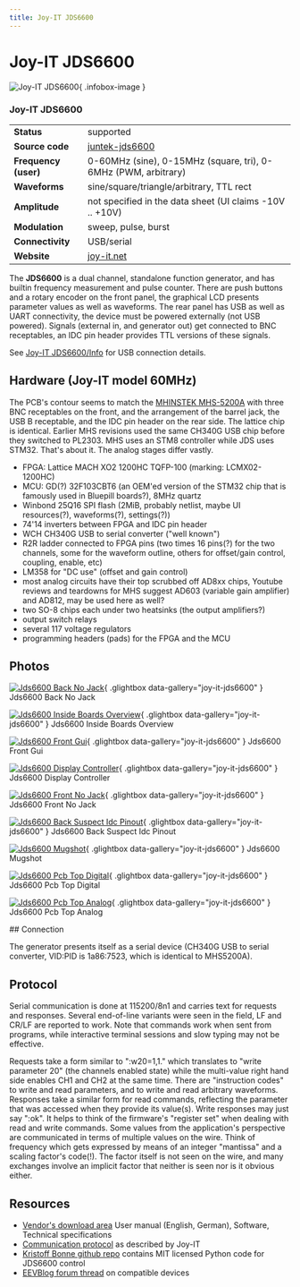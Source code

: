 ```yaml
---
title: Joy-IT JDS6600
---
```


# Joy-IT JDS6600

<div class="infobox" markdown>

![Joy-IT JDS6600](./img/Jds6600-back-no-jack.jpg){ .infobox-image }

### Joy-IT JDS6600

| | |
|---|---|
| **Status** | supported |
| **Source code** | [juntek-jds6600](https://github.com/OpenTraceLab/OpenTraceCapture/tree/main/src/hardware/juntek-jds6600) |
| **Frequency (user)** | 0-60MHz (sine), 0-15MHz (square, tri), 0-6MHz (PWM, arbitrary) |
| **Waveforms** | sine/square/triangle/arbitrary, TTL rect |
| **Amplitude** | not specified in the data sheet (UI claims -10V .. +10V) |
| **Modulation** | sweep, pulse, burst |
| **Connectivity** | USB/serial |
| **Website** | [joy-it.net](http://anleitung.joy-it.net/?goods=jds6600) |

</div>

The **JDS6600** is a dual channel, standalone function generator, and has builtin frequency measurement and pulse counter. There are push buttons and a rotary encoder on the front panel, the graphical LCD presents parameter values as well as waveforms. The rear panel has USB as well as UART connectivity, the device must be powered externally (not USB powered). Signals (external in, and generator out) get connected to BNC receptables, an IDC pin header provides TTL versions of these signals.

See [Joy-IT JDS6600/Info](https://sigrok.org/wiki/Joy-IT_JDS6600/Info) for USB connection details.

## Hardware (Joy-IT model 60MHz)

The PCB's contour seems to match the [MHINSTEK MHS-5200A](https://sigrok.org/wiki/MHINSTEK_MHS-5200A) with three BNC receptables on the front, and the arrangement of the barrel jack, the USB B receptable, and the IDC pin header on the rear side. The lattice chip is identical. Earlier MHS revisions used the same CH340G USB chip before they switched to PL2303. MHS uses an STM8 controller while JDS uses STM32. That's about it. The analog stages differ vastly.

- FPGA: Lattice MACH XO2 1200HC TQFP-100 (marking: LCMX02-1200HC)
- MCU: GD(?) 32F103CBT6 (an OEM'ed version of the STM32 chip that is famously used in Bluepill boards?), 8MHz quartz
- Winbond 25Q16 SPI flash (2MiB, probably netlist, maybe UI resources(?), waveforms(?), settings(?))
- 74'14 inverters between FPGA and IDC pin header
- WCH CH340G USB to serial converter ("well known")
- R2R ladder connected to FPGA pins (two times 16 pins(?) for the two channels, some for the waveform outline, others for offset/gain control, coupling, enable, etc)
- LM358 for "DC use" (offset and gain control)
- most analog circuits have their top scrubbed off
AD8xx chips, Youtube reviews and teardowns for MHS suggest AD603 (variable gain amplifier) and AD812, may be used here as well?
- two SO-8 chips each under two heatsinks (the output amplifiers?)
- output switch relays
- several 117 voltage regulators
- programming headers (pads) for the FPGA and the MCU

## Photos

<div class="photo-grid" markdown>

[![Jds6600 Back No Jack](./img/Jds6600-back-no-jack.jpg)](./img/Jds6600-back-no-jack.png "Jds6600 Back No Jack"){ .glightbox data-gallery="joy-it-jds6600" }
<span class="caption">Jds6600 Back No Jack</span>

[![Jds6600 Inside Boards Overview](./img/Jds6600-inside-boards-overview.jpg)](./img/Jds6600-inside-boards-overview.png "Jds6600 Inside Boards Overview"){ .glightbox data-gallery="joy-it-jds6600" }
<span class="caption">Jds6600 Inside Boards Overview</span>

[![Jds6600 Front Gui](./img/Jds6600-front-gui.jpg)](./img/Jds6600-front-gui.png "Jds6600 Front Gui"){ .glightbox data-gallery="joy-it-jds6600" }
<span class="caption">Jds6600 Front Gui</span>

[![Jds6600 Display Controller](./img/Jds6600-display-controller.jpg)](./img/Jds6600-display-controller.png "Jds6600 Display Controller"){ .glightbox data-gallery="joy-it-jds6600" }
<span class="caption">Jds6600 Display Controller</span>

[![Jds6600 Front No Jack](./img/Jds6600-front-no-jack.jpg)](./img/Jds6600-front-no-jack.png "Jds6600 Front No Jack"){ .glightbox data-gallery="joy-it-jds6600" }
<span class="caption">Jds6600 Front No Jack</span>

[![Jds6600 Back Suspect Idc Pinout](./img/Jds6600-back-suspect-idc-pinout.jpg)](./img/Jds6600-back-suspect-idc-pinout.png "Jds6600 Back Suspect Idc Pinout"){ .glightbox data-gallery="joy-it-jds6600" }
<span class="caption">Jds6600 Back Suspect Idc Pinout</span>

[![Jds6600 Mugshot](./img/Jds6600-mugshot.jpg)](./img/Jds6600-mugshot.png "Jds6600 Mugshot"){ .glightbox data-gallery="joy-it-jds6600" }
<span class="caption">Jds6600 Mugshot</span>

[![Jds6600 Pcb Top Digital](./img/Jds6600-pcb-top-digital.jpg)](./img/Jds6600-pcb-top-digital.png "Jds6600 Pcb Top Digital"){ .glightbox data-gallery="joy-it-jds6600" }
<span class="caption">Jds6600 Pcb Top Digital</span>

[![Jds6600 Pcb Top Analog](./img/Jds6600-pcb-top-analog.jpg)](./img/Jds6600-pcb-top-analog.png "Jds6600 Pcb Top Analog"){ .glightbox data-gallery="joy-it-jds6600" }
<span class="caption">Jds6600 Pcb Top Analog</span>

</div>
## Connection

The generator presents itself as a serial device (CH340G USB to serial converter, VID:PID is 1a86:7523, which is identical to MHS5200A).

## Protocol

Serial communication is done at 115200/8n1 and carries text for requests and responses. Several end-of-line variants were seen in the field, LF and CR/LF are reported to work. Note that commands work when sent from programs, while interactive terminal sessions and slow typing may not be effective.

Requests take a form similar to ":w20=1,1.<crlf>" which translates to "write parameter 20" (the channels enabled state) while the multi-value right hand side enables CH1 and CH2 at the same time. There are "instruction codes" to write and read parameters, and to write and read arbitrary waveforms. 
Responses take a similar form for read commands, reflecting the parameter that was accessed when they provide its value(s). Write responses may just say ":ok<crlf>".
It helps to think of the firmware's "register set" when dealing with read and write commands. Some values from the application's perspective are communicated in terms of multiple values on the wire. Think of frequency which gets expressed by means of an integer "mantissa" and a scaling factor's code(!). The factor itself is not seen on the wire, and many exchanges involve an implicit factor that neither is seen nor is it obvious either.

## Resources
- [Vendor's download area](http://anleitung.joy-it.net/?goods=jds6600) User manual (English, German), Software, Technical specifications
- [Communication protocol](https://joy-it.net/files/files/Produkte/JT-JD6600/JT-JDS6600-Communication-protocol.pdf) as described by Joy-IT
- [Kristoff Bonne github repo](https://github.com/on1arf/jds6600_python) contains MIT licensed Python code for JDS6600 control
- [EEVBlog forum thread](https://www.eevblog.com/forum/testgear/anybody-know-anything-about-this-signal-generator/) on compatible devices

